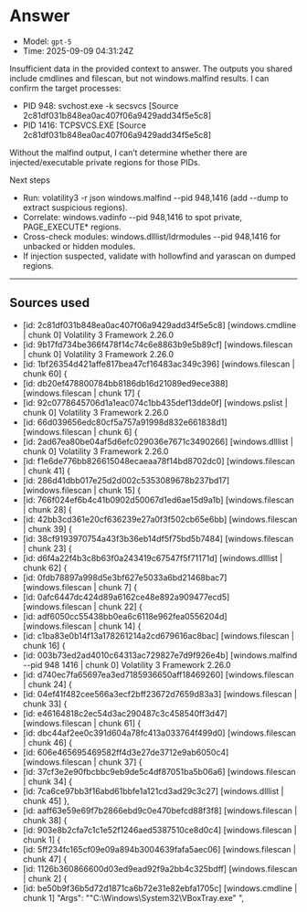 # Answer
- Model: `gpt-5`
- Time: 2025-09-09 04:31:24Z

Insufficient data in the provided context to answer. The outputs you shared include cmdlines and filescan, but not windows.malfind results. I can confirm the target processes:
- PID 948: svchost.exe -k secsvcs [Source 2c81df031b848ea0ac407f06a9429add34f5e5c8]
- PID 1416: TCPSVCS.EXE [Source 2c81df031b848ea0ac407f06a9429add34f5e5c8]

Without the malfind output, I can’t determine whether there are injected/executable private regions for those PIDs.

Next steps
- Run: volatility3 -r json windows.malfind --pid 948,1416 (add --dump to extract suspicious regions).
- Correlate: windows.vadinfo --pid 948,1416 to spot private, PAGE_EXECUTE* regions.
- Cross-check modules: windows.dlllist/ldrmodules --pid 948,1416 for unbacked or hidden modules.
- If injection suspected, validate with hollowfind and yarascan on dumped regions.

---
## Sources used
- [id: 2c81df031b848ea0ac407f06a9429add34f5e5c8] [windows.cmdline | chunk 0] Volatility 3 Framework 2.26.0
- [id: 9b17fd734be366f478f14c74c6e8863b9e5b89cf] [windows.filescan | chunk 0] Volatility 3 Framework 2.26.0
- [id: 1bf26354d421affe817bea47cf16483ac349c396] [windows.filescan | chunk 60] {
- [id: db20ef478800784bb8186db16d21089ed9ece388] [windows.filescan | chunk 17] {
- [id: 92c0778645706d1a1eac074c1bb435def13dde0f] [windows.pslist | chunk 0] Volatility 3 Framework 2.26.0
- [id: 66d039656edc80cf5a757a91998d832e661838d1] [windows.filescan | chunk 6] {
- [id: 2ad67ea80be04af5d6efc029036e7671c3490266] [windows.dlllist | chunk 0] Volatility 3 Framework 2.26.0
- [id: f1e6de776bb826615048ecaeaa78f14bd8702dc0] [windows.filescan | chunk 41] {
- [id: 286d41dbb017e25d2d002c5353089678b237bd17] [windows.filescan | chunk 15] {
- [id: 766f024ef6b4c41b0902d50067d1ed6ae15d9a1b] [windows.filescan | chunk 28] {
- [id: 42bb3cd361e20cf636239e27a0f3f502cb65e6bb] [windows.filescan | chunk 39] {
- [id: 38cf9193970754a43f3b36eb14df5f75bd5b7484] [windows.filescan | chunk 23] {
- [id: d6f4a22f4b3c8b63f0a243419c67547f5f71171d] [windows.dlllist | chunk 62] {
- [id: 0fdb78897a998d5e3bf627e5033a6bd21468bac7] [windows.filescan | chunk 7] {
- [id: 0afc6447dc424d89a6162ce48e892a909477ecd5] [windows.filescan | chunk 22] {
- [id: adf6050cc55438bb0ea6c6118e962fea0556204d] [windows.filescan | chunk 14] {
- [id: c1ba83e0b14f13a178261214a2cd679616ac8bac] [windows.filescan | chunk 16] {
- [id: 003b73ed2ad4010c64313ac729827e7d9f926e4b] [windows.malfind --pid 948 1416 | chunk 0] Volatility 3 Framework 2.26.0
- [id: d740ec7fa65697ea3ed7185936650aff18469260] [windows.filescan | chunk 24] {
- [id: 04ef41f482cee566a3ecf2bff23672d7659d83a3] [windows.filescan | chunk 33] {
- [id: e46164818c2ec54d3ac290487c3c458540ff3d47] [windows.filescan | chunk 61] {
- [id: dbc44af2ee0c391d604a78fc413a033764f499d0] [windows.filescan | chunk 46] {
- [id: 606e465695469582ff4d3e27de3712e9ab6050c4] [windows.filescan | chunk 37] {
- [id: 37cf3e2e90fbcbbc9eb9de5c4df87051ba5b06a6] [windows.filescan | chunk 34] {
- [id: 7ca6ce97bb3f16abd61bbfe1a121cd3ad29c3c27] [windows.dlllist | chunk 45] },
- [id: aaff63e59e69f7b2866ebd9c0e470befcd88f3f8] [windows.filescan | chunk 38] {
- [id: 903e8b2cfa7c1c1e52f1246aed5387510ce8d0c4] [windows.filescan | chunk 1] {
- [id: 5ff234fc165cf09e09a894b3004639fafa5aec06] [windows.filescan | chunk 47] {
- [id: 1126b360866600d03ed9ead92f9a2bb4c325bdff] [windows.filescan | chunk 2] {
- [id: be50b9f36b5d72d1871ca6b72e31e82ebfa1705c] [windows.cmdline | chunk 1] "Args": "\"C:\\Windows\\System32\\VBoxTray.exe\" ",
